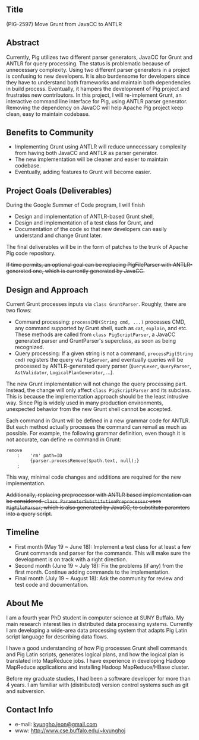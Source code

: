 Title
--
(PIG-2597) Move Grunt from JavaCC to ANTLR

Abstract
--
Currently, Pig utilizes two different parser generators, JavaCC for Grunt and
ANTLR for query processing. The status is problematic because of unnecessary
complexity. Using two different parser generators in a project is confusing to
new developers. It is also burdensome for developers since they have to 
understand both frameworks and maintain both dependencies in build process.
Eventually, it hampers the development of Pig project and frustrates new 
contributors. In this project, I will re-implement Grunt, an interactive
command line interface for Pig, using ANTLR parser generator. Removing the
dependency on JavaCC will help Apache Pig project keep clean, easy to maintain
codebase. 

Benefits to Community
--
 * Implementing Grunt using ANTLR will reduce unnecessary complexity from
   having both JavaCC and ANTLR as parser generator. 
 * The new implementation will be cleaner and easier to maintain codebase. 
 * Eventually, adding features to Grunt will become easier. 

Project Goals (Deliverables)
--
During the Google Summer of Code program, I will finish

 * Design and implementation of ANTLR-based Grunt shell, 
 * Design and implementation of a test class for Grunt, and
 * Documentation of the code so that new developers can easily understand and
   change Grunt later.

The final deliverables will be in the form of patches to the trunk of Apache
Pig code repository.

~~If time permits, an optional goal can be replacing PigFileParser with
ANTLR-generated one, which is currently generated by JavaCC.~~

Design and Approach
--
Current Grunt processes inputs via `class GruntParser`. Roughly, there are two
flows:
 
 * Command processing: `processCMD(String cmd, ...)` processes CMD, any command
   supported by Grunt shell, such as `cat`, `explain`, and etc.
   These methods are called from `class PigScriptParser`, a JavaCC generated
   parser and GruntParser's superclass, as soon as being recognized.
 * Query processing: If a given string is not a command,
   `processPig(String cmd)`
   registers the query via `PigServer`, and eventually queries will be
   processed by ANTLR-generated query parser
   (`QueryLexer`, `QueryParser`, `AstValidator`, `LogicalPlanGenerator`, ...).

The new Grunt implementation will not change the query processing
part. Instead, the change will only affect `class PigScriptParser` and its 
subclass. This is because the implementation approach should be the least
intrusive way. Since Pig is widely used in many production environments,
unexpected behavior from the new Grunt shell cannot be accepted. 

Each command in Grunt will be defined in a new grammar code for ANTLR. 
But each method actually processes the command can remail as much as possible.
For example, the following grammar definition, even though it is not accurate,
can define `rm` command in Grunt:
```
remove
    :    'rm' path=ID
         {parser.processRemove($path.text, null);}
    ;
```

This way, minimal code changes and additions are required for the new 
implementation.

~~Additionally, replacing preprocessor with ANTLR based implementation can be
considered. `class ParameterSubstitutionPreprocessor` uses `PigFileParser`,
which is also generated by JavaCC, to substitute paramters into a query
script.~~

Timeline
--
 * First month (May 19 ~ June 18): Implement a test class for at least a few
   Grunt commands and parser for the commands. This will make sure the
   development is on track with a right direction. 
 * Second month (June 19 ~ July 18): Fix the problems (if any) from the first
   month. Continue adding commands to the implementation. 
 * Final month (July 19 ~ August 18): Ask the community for review and test
   code and documentation.

About Me
--
I am a fourth year PhD student in computer science at SUNY Buffalo. My main
research interest lies in distributed data processing systems. Currently I am
developing a wide-area data processing system that adapts Pig Latin script
language for describing data flows. 

I have a good understanding of how Pig processes Grunt shell commands and Pig
Latin scripts, generates logical plans, and how the logical plan is translated
into MapReduce jobs. I have experience in developing Hadoop MapReduce
applications and installing Hadoop MapReduce/HBase cluster. 

Before my graduate studies, I had been a software developer for more than 4
years. I am familiar with (distributed) version control systems such as git and
subversion. 

Contact Info
--
 * e-mail: kyungho.jeon@gmail.com
 * www: http://www.cse.buffalo.edu/~kyunghoj

